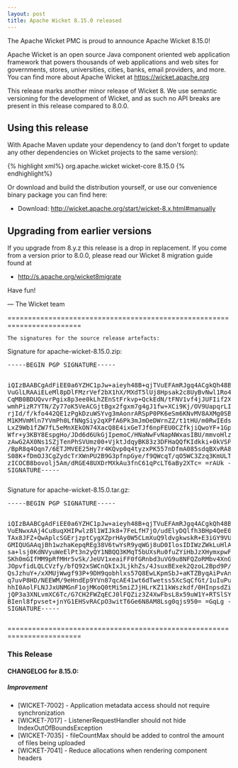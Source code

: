 ```yaml
---
layout: post
title: Apache Wicket 8.15.0 released
---
```

The Apache Wicket PMC is proud to announce Apache Wicket 8.15.0!

Apache Wicket is an open source Java component oriented web application
framework that powers thousands of web applications and web sites for
governments, stores, universities, cities, banks, email providers, and
more. You can find more about Apache Wicket at https://wicket.apache.org

This release marks another minor release of Wicket 8. We
use semantic versioning for the development of Wicket, and as such no
API breaks are present in this release compared to 8.0.0.

Using this release
------------------

With Apache Maven update your dependency to (and don't forget to
update any other dependencies on Wicket projects to the same version):

{% highlight xml%}
<dependency>
    <groupId>org.apache.wicket</groupId>
    <artifactId>wicket-core</artifactId>
    <version>8.15.0</version>
</dependency>
{% endhighlight%}

Or download and build the distribution yourself, or use our
convenience binary package you can find here:

 * Download: http://wicket.apache.org/start/wicket-8.x.html#manually

<!--more-->

Upgrading from earlier versions
-------------------------------

If you upgrade from 8.y.z this release is a drop in replacement. If
you come from a version prior to 8.0.0, please read our Wicket 8
migration guide found at

 * http://s.apache.org/wicket8migrate

Have fun!

— The Wicket team


========================================================================

    The signatures for the source release artefacts:

    
Signature for apache-wicket-8.15.0.zip:

<div class='highlight'><pre>
-----BEGIN PGP SIGNATURE-----

iQIzBAABCgAdFiEE0a6YZHC1pJw+aieyh48B+qjTVuEFAmRJgq4ACgkQh48B+qjT
VuGlLRAAiELeMl8pDlFMzrVef2bX1hX/MXdT5lUj8Hpsak2c8UyBvNwl1Ro4y2ZQ
CqMB0BDUQvvrPgix8p3ee0kLhZEnStFrkvp+QckEdN/tFNV1vf4jJUFIif2Xi+od
wmhPizR7YTN/Zy77oK5VeACGjtBgx2fgxm7g4gJ1fw+XCi9Kj/OV9UapqrLIoS2U
rjId/f/kfo442QE1zPgkDzuWSYvg3mAonrARSpP0PK6eSm6KNvMV8AXMg0SBjoUJ
M1KMVmMln7YVmPh0LfNNgSiy2qXPfA6Pk3mJmOeDWrnZZ/t1tHU/m0RwIEds0dRg
LxZ9Wb1fZW7fL5eMnXEkON74XacQ8E4ixGeTJf6npFEU0CZfkjiQwoYF+1Gpju9K
Wfr+y3KBY8EspgHo/JDd6d6UkGjIpemoC/HNaNwFvNapNWxasIBU/mmvoHlz/HmH
zAwG2AX0Ns1SZjTenPhSVUmz00+VjktJdqyBK83z3DFHaQQfKIdkki+0kVSPmmRe
/BpR8q4Oqn7/6ETJMVEE25Hy7r4KQvp0q4tyzxPK557nDfmA085sdqBXvRA89GMI
S08K+fDmOJ3CgZydcTrXWnPU2B9G3pfnpGye/f9QWcqT/qO5WC3Zzq3KmULT/PwV
zICOCB8bovolj5Am/dRGE48UXDrMXkAu3fnC61qPcLT6aBy2XTc=
=rAUk
-----END PGP SIGNATURE-----
</pre></div>

    
Signature for apache-wicket-8.15.0.tar.gz:

<div class='highlight'><pre>
-----BEGIN PGP SIGNATURE-----

iQIzBAABCgAdFiEE0a6YZHC1pJw+aieyh48B+qjTVuEFAmRJgq4ACgkQh48B+qjT
VuENwxAAj4Cu8uqXHIPwlzBl1WIJk8+7FeLfH7jO/udElyDQlfh3BHp4QeE0cYuh
TAx8JFZ+QwAplcSGErjzptCygXZprHAy0W5CLmXuQ9ldvgkwskR+E3iGY9VUGBXl
GMIQUGAAqjBh1wzhaKepqREg38V6twYsR9yqWGj8uD0IlosIDIWzZWkLuHlAjkeS
sa+lsj0KdNVyuWeElPt3n2yQY1NBQQ3KMqT5bUXsRu0fuZYiHbJzXHymxpwFgTRu
SKh0mGIfMM9pRfMHr5vSk/JeUV1xeaiFF0fGRnbd3uVG9u8NFQZoRMbv4XnGuWly
JOpvfidLQLCVzfy/bfQ92xSWCnQkIxJLjkhZs/4JsuxBExek2QzoL2Bpd9P/Qj8Z
QsJzhuY+/xXMUjWwgf93P+9DH9qobhlxs57Q8EwLKpmSbJ+aKTZByqAiPvAnp8VL
q7uvP8HD/NEEWM/9eHndEp9YVn87qcAE41wt6dTwetss5XcSqCfGt/1uIuPuO3Sy
hhI0AolFLNJJxUNMGnF1ojMKoQ0tMi5miZJjHLrKZ11kWszkdf/0HInpsdZilj/X
jQP3a3XNLvmXC6Tc/G7CH2FWZqECJ0lFQZiz3Z4XwFbsL8x59uW1Y+RTSlSY3fQ3
BIenl8fpvset+jnYG1EHSvRACpO3witT6Ge6N8AM8Lsg0qjs950=
=GqLg
-----END PGP SIGNATURE-----
</pre></div>

    
========================================================================

### This Release

#### CHANGELOG for 8.15.0:
    
##### Improvement

 * [WICKET-7002] - Application metadata access should not require synchronization
 * [WICKET-7017] - ListenerRequestHandler should not hide IndexOutOfBoundsException
 * [WICKET-7035] - fileCountMax should be added to control the amount of files being uploaded
 * [WICKET-7041] - Reduce allocations when rendering component headers

